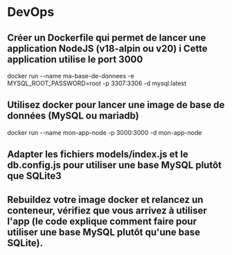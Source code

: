 # DevOps
## Créer un Dockerfile qui permet de lancer une application NodeJS (v18-alpin ou v20) i Cette application utilise le port 3000
docker run --name ma-base-de-donnees -e MYSQL_ROOT_PASSWORD=root -p 3307:3306 -d mysql:latest

## Utilisez docker pour lancer une image de base de données (MySQL ou mariadb)
docker run --name mon-app-node -p 3000:3000 -d mon-app-node

## Adapter les fichiers models/index.js et le db.config.js pour utiliser une base MySQL plutôt que SQLite3

## Rebuildez votre image docker et relancez un conteneur, vérifiez que vous arrivez à utiliser l'app (le code explique comment faire pour utiliser une base MySQL plutôt qu'une base SQLite).